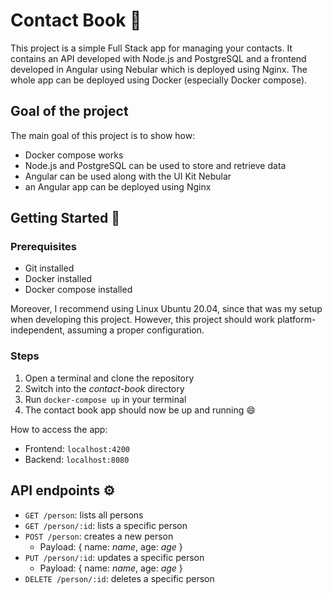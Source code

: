 # Contact Book 📗
This project is a simple Full Stack app for managing your contacts. It contains an API developed with Node.js and PostgreSQL and a frontend developed in Angular using Nebular which is deployed using Nginx. The whole app can be deployed using Docker (especially Docker compose). 
## Goal of the project
The main goal of this project is to show how: 
- Docker compose works
- Node.js and PostgreSQL can be used to store and retrieve data
- Angular can be used along with the UI Kit Nebular
- an Angular app can be deployed using Nginx

## Getting Started 🚀
### Prerequisites
- Git installed
- Docker installed
- Docker compose installed

Moreover, I recommend using Linux Ubuntu 20.04, since that was my setup when developing this project. However, this project should work platform-independent, assuming a proper configuration.

### Steps
1. Open a terminal and clone the repository
2. Switch into the _contact-book_ directory
3. Run `docker-compose up` in your terminal
4. The contact book app should now be up and running 😄

How to access the app:
- Frontend: `localhost:4200`
- Backend: `localhost:8080`

## API endpoints ⚙
- `GET /person`: lists all persons
- `GET /person/:id`: lists a specific person
- `POST /person`: creates a new person
  - Payload: { name: _name_, age: _age_ }
- `PUT /person/:id`: updates a specific person
  - Payload: { name: _name_, age: _age_ }
- `DELETE /person/:id`: deletes a specific person